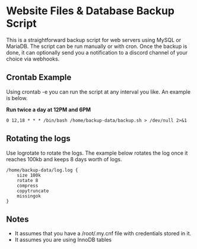 # Website Files & Database Backup Script

This is a straightforward backup script for web servers using MySQL or MariaDB. The script can be run manually or with cron. Once the backup is done, it can optionally send you a notification to a discord channel of your choice via webhooks.

## Crontab Example

Using crontab -e you can run the script at any interval you like. An example is below.

**Run twice a day at 12PM and 6PM**

`0 12,18 * * * /bin/bash /home/backup-data/backup.sh > /dev/null 2>&1`

## Rotating the logs

Use logrotate to rotate the logs. The example below rotates the log once it reaches 100kb and keeps 8 days worth of logs.

    /home/backup-data/log.log {
        size 100k
        rotate 8
        compress
        copytruncate
        missingok
    }

## Notes

- It assumes that you have a /root/.my.cnf file with credentials stored in it.
- It assumes you are using InnoDB tables
